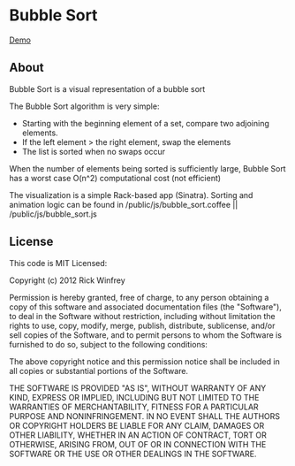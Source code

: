 Bubble Sort
===============

[Demo](http://visual-bubble-sort.rickwinfrey.com)

About
----------

Bubble Sort is a visual representation of a bubble sort

The Bubble Sort algorithm is very simple:
* Starting with the beginning element of a set, compare two adjoining elements.
* If the left element > the right element, swap the elements
* The list is sorted when no swaps occur

When the number of elements being sorted is sufficiently large, Bubble Sort has a worst case O(n^2) computational cost (not efficient)

The visualization is a simple Rack-based app (Sinatra). Sorting and animation logic can be found in /public/js/bubble_sort.coffee || /public/js/bubble_sort.js

License
---------

This code is MIT Licensed:

Copyright (c) 2012 Rick Winfrey

Permission is hereby granted, free of charge, to any person obtaining a copy of this software and associated documentation files (the "Software"), to deal in the Software without restriction, including without limitation the rights to use, copy, modify, merge, publish, distribute, sublicense, and/or sell copies of the Software, and to permit persons to whom the Software is furnished to do so, subject to the following conditions:

The above copyright notice and this permission notice shall be included in all copies or substantial portions of the Software.

THE SOFTWARE IS PROVIDED "AS IS", WITHOUT WARRANTY OF ANY KIND, EXPRESS OR IMPLIED, INCLUDING BUT NOT LIMITED TO THE WARRANTIES OF MERCHANTABILITY, FITNESS FOR A PARTICULAR PURPOSE AND NONINFRINGEMENT. IN NO EVENT SHALL THE AUTHORS OR COPYRIGHT HOLDERS BE LIABLE FOR ANY CLAIM, DAMAGES OR OTHER LIABILITY, WHETHER IN AN ACTION OF CONTRACT, TORT OR OTHERWISE, ARISING FROM, OUT OF OR IN CONNECTION WITH THE SOFTWARE OR THE USE OR OTHER DEALINGS IN THE SOFTWARE.